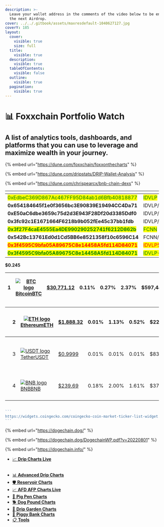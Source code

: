 ```yaml
---
description: >-
  Leave your wallet address in the comments of the video below to be entered in
  the next Airdrop.
cover: ../../.gitbook/assets/maxresdefault-1040627127.jpg
coverY: 185
layout:
  cover:
    visible: true
    size: full
  title:
    visible: true
  description:
    visible: true
  tableOfContents:
    visible: false
  outline:
    visible: true
  pagination:
    visible: true
---
```


# 📊 Foxxchain Portfolio Watch

## A list of **analytics tools**, **dashboards**, and **platforms** that you can use to leverage and maximize wealth in your  journey.

{% embed url="https://dune.com/foxxchain/foxxonthecharts" %}

{% embed url="https://dune.com/dripstats/DRIP-Wallet-Analysis" %}

{% embed url="https://dune.com/chrispearcx/bnb-chain-dexs" %}



<table><thead><tr><th width="490.3333333333333"></th><th width="140"></th><th></th></tr></thead><tbody><tr><td><mark style="color:green;">0xEdbeC369D867Ac467FF95D84ab1d6Bfb40818877</mark></td><td><mark style="color:green;">IDVLP</mark></td><td></td></tr><tr><td><strong>0x654184645f1e0f3656bc3E90839E19494CC4Da71</strong></td><td>IDVLP/BNB2</td><td></td></tr><tr><td><strong>0xE50aC6dbe3659c75d2d3E943F28Df20d3385Ddf0</strong></td><td>IDVLP/BUSD2</td><td></td></tr><tr><td><strong>0x3fc92c1E1671664F6218b9b052fEe45c37bb1fdb</strong></td><td>IDVLP/DRIP</td><td></td></tr><tr><td><mark style="color:green;"><strong>0x3f27F4caE4555Ea4DE990290252741f6212D862b</strong></mark></td><td><mark style="color:green;">FCNN</mark></td><td></td></tr><tr><td><strong>0x542Bc13761Ed0d1Cd5BB6e8521358f10c6596C14</strong></td><td>FCNN/WBNB</td><td></td></tr><tr><td><mark style="color:red;"><strong>0x3f4595C9bfa05A89675C8e14458A5fd114D84071</strong></mark></td><td><mark style="color:red;">IDVLP555</mark></td><td></td></tr><tr><td><mark style="color:green;"><strong>0x3f4595C9bfa05A89675C8e14458A5fd114D84071</strong></mark></td><td><mark style="color:green;">IDVLP-ETH</mark></td><td></td></tr></tbody></table>





**$0.245**

| 1 | [![BTC logo](https://s2.coinmarketcap.com/static/img/coins/64x64/1.png)BitcoinBTC](https://coinmarketcap.com/currencies/bitcoin/) | [$30,771.12](https://coinmarketcap.com/currencies/bitcoin/markets/) | 0.11% | 0.27% | 2.37% | $597,449,155,778 | <p><a href="https://coinmarketcap.com/currencies/bitcoin/markets/">$17,511,400,007</a></p><p>569,180 BTC</p> | 19,415,906 BTC | [![bitcoin-7d-price-graph](https://s3.coinmarketcap.com/generated/sparklines/web/7d/2781/1.svg)](https://coinmarketcap.com/currencies/bitcoin/?period=7d) |   |
| - | --------------------------------------------------------------------------------------------------------------------------------- | ------------------------------------------------------------------- | ----- | ----- | ----- | ---------------- | ------------------------------------------------------------------------------------------------------------ | -------------- | --------------------------------------------------------------------------------------------------------------------------------------------------------- | - |

|   | 2 | [![ETH logo](https://s2.coinmarketcap.com/static/img/coins/64x64/1027.png)EthereumETH](https://coinmarketcap.com/currencies/ethereum/) | [$1,888.32](https://coinmarketcap.com/currencies/ethereum/markets/) | 0.01% | 1.13% | 0.52% | $227,014,202,697 | <p><a href="https://coinmarketcap.com/currencies/ethereum/markets/">$7,501,409,562</a></p><p>3,973,291 ETH</p>      | 120,220,157 ETH     | [![ethereum-7d-price-graph](https://s3.coinmarketcap.com/generated/sparklines/web/7d/2781/1027.svg)](https://coinmarketcap.com/currencies/ethereum/?period=7d) |   |
| - | - | -------------------------------------------------------------------------------------------------------------------------------------- | ------------------------------------------------------------------- | ----- | ----- | ----- | ---------------- | ------------------------------------------------------------------------------------------------------------------- | ------------------- | -------------------------------------------------------------------------------------------------------------------------------------------------------------- | - |
|   | 3 | [![USDT logo](https://s2.coinmarketcap.com/static/img/coins/64x64/825.png)TetherUSDT](https://coinmarketcap.com/currencies/tether/)    | [$0.9999](https://coinmarketcap.com/currencies/tether/markets/)     | 0.01% | 0.01% | 0.01% | $83,370,586,106  | <p><a href="https://coinmarketcap.com/currencies/tether/markets/">$28,660,049,688</a></p><p>28,666,887,411 USDT</p> | 83,377,712,381 USDT | [![tether-7d-price-graph](https://s3.coinmarketcap.com/generated/sparklines/web/7d/2781/825.svg)](https://coinmarketcap.com/currencies/tether/?period=7d)      |   |
|   | 4 | [![BNB logo](https://s2.coinmarketcap.com/static/img/coins/64x64/1839.png)BNBBNB](https://coinmarketcap.com/currencies/bnb/)           | [$239.69](https://coinmarketcap.com/currencies/bnb/markets/)        | 0.18% | 2.00% | 1.61% | $37,355,835,862  | <p><a href="https://coinmarketcap.com/currencies/bnb/markets/">$432,925,804</a></p><p>1,805,593 BNB</p>             | 155,851,388 BNB     | [![bnb-7d-price-graph](https://s3.coinmarketcap.com/generated/sparklines/web/7d/2781/1839.svg)](https://coinmarketcap.com/currencies/bnb/?period=7d)           |   |

<figure><img src="https://widgets.coingecko.com/coingecko-coin-market-ticker-list-widget.js" alt=""><figcaption></figcaption></figure>



````javascript
```
https://widgets.coingecko.com/coingecko-coin-market-ticker-list-widget.js
```

````

{% embed url="https://dogechain.dog/" %}

{% embed url="https://dogechain.dog/DogechainWP.pdf?v=20220801" %}

{% embed url="https://dogechain.info/" %}

* [📈 **Drip Charts Live**](https://dripcommunity.wiki/tools/live-charts/)





```
```

* [📊 **Advanced Drip Charts**](https://dripcommunity.wiki/tools/advanced-charts/)
* [🛡️ **Reservoir Charts**](https://dripcommunity.wiki/tools/reservoir-charts/)
* [📈 **AFD AFP Charts Live**](https://animalfarm.wiki/tools/af-live-charts/)
* [🐖 **Pig Pen Charts**](https://animalfarm.wiki/tools/pig-pen/)
* [🐕 **Dog Pound Charts**](https://animalfarm.wiki/tools/dog-pound/)
* [🌱 **Drip Garden Charts**](https://animalfarm.wiki/tools/drip-garden/)
* [🐷 **Piggy Bank Charts**](https://animalfarm.wiki/tools/piggy-bank/)
* [📋 **Tools**](https://dripcommunity.wiki/tools/tools/)
